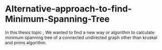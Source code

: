 # Alternative-approach-to-find-Minimum-Spanning-Tree

In this thesis topic , We wanted to find a new way or algorithm to calculate minimum spanning tree of a connected undirected graph other than kruskal and prims algorithm.
